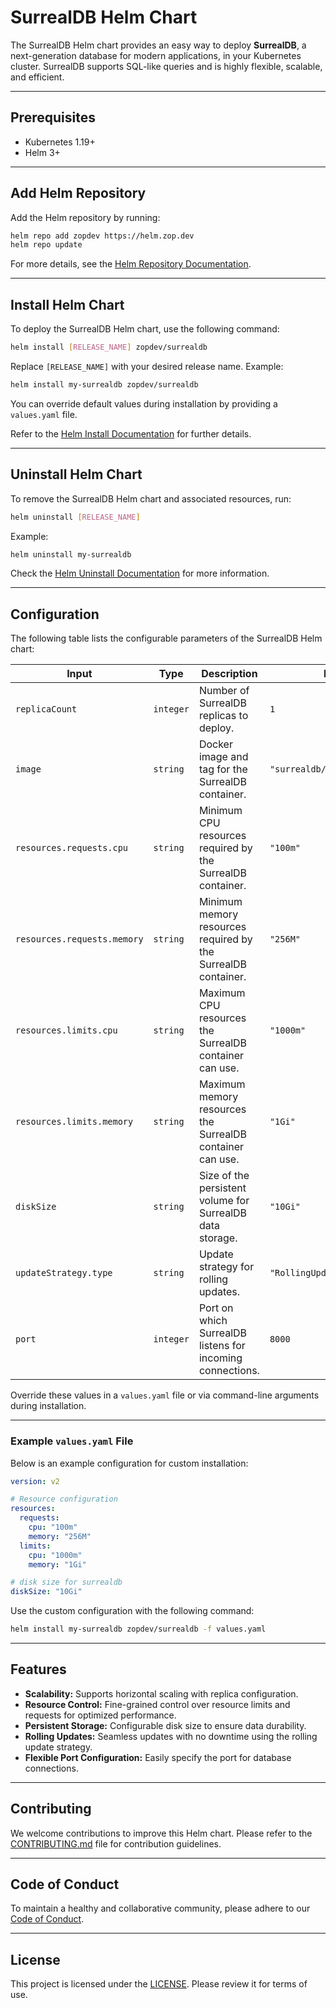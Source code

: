 # SurrealDB Helm Chart

The SurrealDB Helm chart provides an easy way to deploy **SurrealDB**, a next-generation database for modern applications, in your Kubernetes cluster. SurrealDB supports SQL-like queries and is highly flexible, scalable, and efficient.

---

## Prerequisites

- Kubernetes 1.19+  
- Helm 3+  

---

## Add Helm Repository

Add the Helm repository by running:

```bash
helm repo add zopdev https://helm.zop.dev
helm repo update
```

For more details, see the [Helm Repository Documentation](https://helm.sh/docs/helm/helm_repo/).

---

## Install Helm Chart

To deploy the SurrealDB Helm chart, use the following command:

```bash
helm install [RELEASE_NAME] zopdev/surrealdb
```

Replace `[RELEASE_NAME]` with your desired release name. Example:

```bash
helm install my-surrealdb zopdev/surrealdb
```

You can override default values during installation by providing a `values.yaml` file.

Refer to the [Helm Install Documentation](https://helm.sh/docs/helm/helm_install/) for further details.

---

## Uninstall Helm Chart

To remove the SurrealDB Helm chart and associated resources, run:

```bash
helm uninstall [RELEASE_NAME]
```

Example:

```bash
helm uninstall my-surrealdb
```

Check the [Helm Uninstall Documentation](https://helm.sh/docs/helm/helm_uninstall/) for more information.

---

## Configuration

The following table lists the configurable parameters of the SurrealDB Helm chart:

| **Input**                | **Type**  | **Description**                                                    | **Default**            |
|---------------------------|-----------|--------------------------------------------------------------------|------------------------|
| `replicaCount`           | `integer` | Number of SurrealDB replicas to deploy.                            | `1`                    |
| `image`                  | `string`  | Docker image and tag for the SurrealDB container.                  | `"surrealdb/surrealdb:latest"` |
| `resources.requests.cpu`  | `string`  | Minimum CPU resources required by the SurrealDB container.         | `"100m"`               |
| `resources.requests.memory`| `string` | Minimum memory resources required by the SurrealDB container.      | `"256M"`               |
| `resources.limits.cpu`    | `string`  | Maximum CPU resources the SurrealDB container can use.             | `"1000m"`              |
| `resources.limits.memory` | `string`  | Maximum memory resources the SurrealDB container can use.          | `"1Gi"`                |
| `diskSize`               | `string`  | Size of the persistent volume for SurrealDB data storage.          | `"10Gi"`               |
| `updateStrategy.type`    | `string`  | Update strategy for rolling updates.                               | `"RollingUpdate"`      |
| `port`                   | `integer` | Port on which SurrealDB listens for incoming connections.           | `8000`                 |

Override these values in a `values.yaml` file or via command-line arguments during installation.

---

### Example `values.yaml` File

Below is an example configuration for custom installation:

```yaml
version: v2

# Resource configuration
resources:
  requests:
    cpu: "100m"
    memory: "256M"
  limits:
    cpu: "1000m"
    memory: "1Gi"

# disk size for surrealdb
diskSize: "10Gi"
```

Use the custom configuration with the following command:

```bash
helm install my-surrealdb zopdev/surrealdb -f values.yaml
```

---

## Features

- **Scalability:** Supports horizontal scaling with replica configuration.  
- **Resource Control:** Fine-grained control over resource limits and requests for optimized performance.  
- **Persistent Storage:** Configurable disk size to ensure data durability.  
- **Rolling Updates:** Seamless updates with no downtime using the rolling update strategy.  
- **Flexible Port Configuration:** Easily specify the port for database connections.  

---

## Contributing

We welcome contributions to improve this Helm chart. Please refer to the [CONTRIBUTING.md](../../CONTRIBUTING.md) file for contribution guidelines.

---

## Code of Conduct

To maintain a healthy and collaborative community, please adhere to our [Code of Conduct](../../CODE_OF_CONDUCT.md).

---

## License

This project is licensed under the [LICENSE](../../LICENSE). Please review it for terms of use.